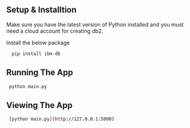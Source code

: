 
## Setup & Installtion
Make sure you have the latest version of Python installed and you must need a cloud account for creating db2.

Install the below package
```bash
  pip install ibm-db
```
## Running The App
```bash
 python main.py
```
## Viewing The App
```bash
 [python main.py](http://127.0.0.1:5000)
```
